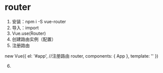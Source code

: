 # router
1. 安装：npm i -S vue-router
2. 导入：import
3. Vue.use(Router)
4. 创建路由实例（配置）
5. 注册路由

new Vue({
  el: '#app',
  //注册路由
  router,
  components: { App },
  template: '<App/>'
})

6. <router-view>